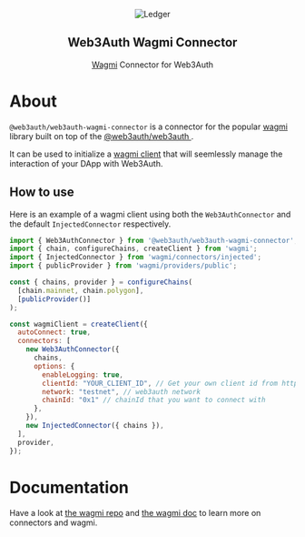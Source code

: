 
<p align="center">
 <img src="https://web3auth.io/images/w3a-L-Favicon-1.svg" align="center" alt="Ledger" />
 <h2 align="center">Web3Auth Wagmi Connector</h2>
 <p align="center"><a href="https://github.com/tmm/wagmi">Wagmi</a> Connector for Web3Auth</p>
</p>



# About

`@web3auth/web3auth-wagmi-connector` is a connector for the popular [wagmi](https://github.com/tmm/wagmi) library built on top of the [@web3auth/web3auth
](https://github.com/web3auth/web3auth).

It can be used to initialize a [wagmi client](https://wagmi.sh/docs/client) that will seemlessly manage the interaction of your DApp with Web3Auth.

## How to use

Here is an example of a wagmi client using both the `Web3AuthConnector` and the default `InjectedConnector` respectively.

```js
import { Web3AuthConnector } from '@web3auth/web3auth-wagmi-connector';
import { chain, configureChains, createClient } from 'wagmi';
import { InjectedConnector } from 'wagmi/connectors/injected';
import { publicProvider } from 'wagmi/providers/public';

const { chains, provider } = configureChains(
  [chain.mainnet, chain.polygon],
  [publicProvider()]
);

const wagmiClient = createClient({
  autoConnect: true,
  connectors: [
    new Web3AuthConnector({ 
      chains,
      options: {
        enableLogging: true,
        clientId: "YOUR_CLIENT_ID", // Get your own client id from https://dashboard.web3auth.io
        network: "testnet", // web3auth network
        chainId: "0x1" // chainId that you want to connect with
      },
    }),
    new InjectedConnector({ chains }),
  ],
  provider,
});
```

# Documentation

Have a look at [the wagmi repo](https://github.com/tmm/wagmi) and [the wagmi doc](https://wagmi.sh/) to learn more on connectors and wagmi.